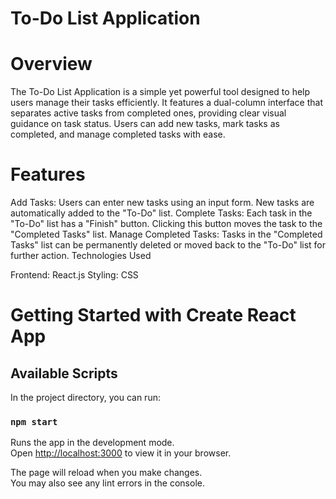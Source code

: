 # To-Do List Application

# Overview

The To-Do List Application is a simple yet powerful tool designed to help users manage their tasks efficiently. It features a dual-column interface that separates active tasks from completed ones, providing clear visual guidance on task status. Users can add new tasks, mark tasks as completed, and manage completed tasks with ease.

# Features

Add Tasks: Users can enter new tasks using an input form. New tasks are automatically added to the "To-Do" list.
Complete Tasks: Each task in the "To-Do" list has a "Finish" button. Clicking this button moves the task to the "Completed Tasks" list.
Manage Completed Tasks: Tasks in the "Completed Tasks" list can be permanently deleted or moved back to the "To-Do" list for further action.
Technologies Used

Frontend: React.js
Styling: CSS

# Getting Started with Create React App

## Available Scripts

In the project directory, you can run:

### `npm start`

Runs the app in the development mode.\
Open [http://localhost:3000](http://localhost:3000) to view it in your browser.

The page will reload when you make changes.\
You may also see any lint errors in the console.
